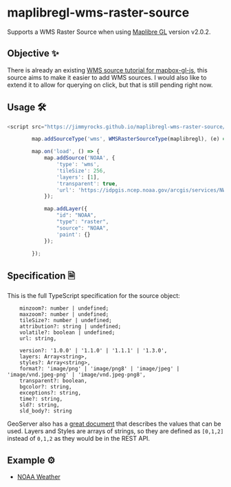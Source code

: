# maplibregl-wms-raster-source
Supports a WMS Raster Source when using [Maplibre GL](https://maplibre.org/projects/#js) version v2.0.2.

## Objective ✨
There is already an existing [WMS source tutorial for mapbox-gl-js](https://docs.mapbox.com/mapbox-gl-js/example/wms/), this source aims to make it easier to add WMS sources. I would also like to extend it to allow for querying on click, but that is still pending right now.


## Usage 🛠️

```javascript
<script src="https://jimmyrocks.github.io/maplibregl-wms-raster-source/dist/maplibregl-wms-raster-source.min.js"></script>

        map.addSourceType('wms', WMSRasterSourceType(maplibregl), (e) => e && console.error('There was an error', e));

        map.on('load', () => {
            map.addSource('NOAA', {
                'type': 'wms',
                'tileSize': 256,
                'layers': [1],
                'transparent': true,
                'url': 'https://idpgis.ncep.noaa.gov/arcgis/services/NWS_Observations/radar_base_reflectivity/MapServer/WMSServer'
            });

            map.addLayer({
                "id": "NOAA",
                "type": "raster",
                "source": "NOAA",
                'paint': {}
            });

        });
```

## Specification 🗎

This is the full TypeScript specification for the source object:
```
    minzoom?: number | undefined;
    maxzoom?: number | undefined;
    tileSize?: number | undefined;
    attribution?: string | undefined;
    volatile?: boolean | undefined;
    url: string,

    version?: '1.0.0' | '1.1.0' | '1.1.1' | '1.3.0',
    layers: Array<string>,
    styles?: Array<string>,
    format?: 'image/png' | 'image/png8' | 'image/jpeg' | 'image/vnd.jpeg-png' | 'image/vnd.jpeg-png8',
    transparent?: boolean,
    bgcolor?: string,
    exceptions?: string,
    time?: string,
    sld?: string,
    sld_body?: string
```

GeoServer also has a [great document](https://docs.geoserver.org/latest/en/user/services/wms/reference.html) that describes the values that can be used.
Layers and Styles are arrays of strings, so they are defined as `[0,1,2]` instead of `0,1,2` as they would be in the REST API.

## Example ⚙️
* [NOAA Weather](https://jimmyrocks.github.io/maplibregl-wms-raster-source/examples/index.html)